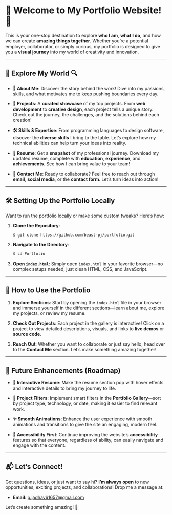 # 🎨 **Welcome to My Portfolio Website!** 🌟

This is your one-stop destination to explore **who I am**, **what I do**, and how we can create **amazing things together**. Whether you’re a potential employer, collaborator, or simply curious, my portfolio is designed to give you a **visual journey** into my world of creativity and innovation.

---

## 🌟 **Explore My World** 🔍

- **👤 About Me**: Discover the story behind the work! Dive into my passions, skills, and what motivates me to keep pushing boundaries every day.
  
- **💼 Projects**: A **curated showcase** of my top projects. From **web development** to **creative design**, each project tells a unique story. Check out the journey, the challenges, and the solutions behind each creation!

- **🛠️ Skills & Expertise**: From programming languages to design software, discover the **diverse skills** I bring to the table. Let’s explore how my technical abilities can help turn your ideas into reality.

- **📄 Resume**: Get a **snapshot** of my professional journey. Download my updated resume, complete with **education**, **experience**, and **achievements**. See how I can bring value to your team!

- **💌 Contact Me**: Ready to collaborate? Feel free to reach out through **email**, **social media**, or the **contact form**. Let’s turn ideas into action!

---

## 🛠️ **Setting Up the Portfolio Locally**

Want to run the portfolio locally or make some custom tweaks? Here’s how:

1. **Clone the Repository**:
   ```bash
   $ git clone https://github.com/beast-pj/portfolio.git
   ```

2. **Navigate to the Directory**:
   ```bash
   $ cd Portfolio
   ```

3. **Open `index.html`**: Simply open `index.html` in your favorite browser—no complex setups needed, just clean HTML, CSS, and JavaScript.

---

## 🚀 **How to Use the Portfolio**

1. **Explore Sections**: Start by opening the `index.html` file in your browser and immerse yourself in the different sections—learn about me, explore my projects, or review my resume.

2. **Check Out Projects**: Each project in the gallery is interactive! Click on a project to view detailed descriptions, visuals, and links to **live demos** or **source code**.

3. **Reach Out**: Whether you want to collaborate or just say hello, head over to the **Contact Me** section. Let’s make something amazing together!

---

## 🔮 **Future Enhancements (Roadmap)**

- **🎯 Interactive Resume**: Make the resume section pop with hover effects and interactive details to bring my journey to life.
  
- **🎨 Project Filters**: Implement smart filters in the **Portfolio Gallery**—sort by project type, technology, or date, making it easier to find relevant work.

- **✨ Smooth Animations**: Enhance the user experience with smooth animations and transitions to give the site an engaging, modern feel.

- **🦽 Accessibility First**: Continue improving the website’s **accessibility** features so that everyone, regardless of ability, can easily navigate and engage with the content.

---

## 📬 **Let’s Connect!**

Got questions, ideas, or just want to say hi? **I’m always open** to new opportunities, exciting projects, and collaborations! Drop me a message at:

- **Email**: [p.jadhav61657@gmail.com](mailto:p.jadhav61657@gmail.com)

Let’s create something amazing! 🌟
